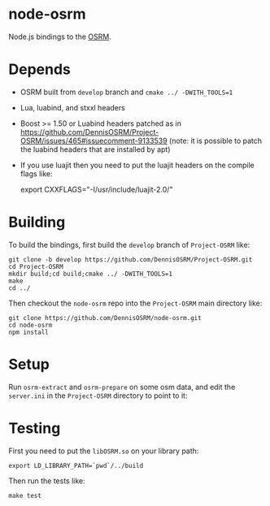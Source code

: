 # node-osrm

Node.js bindings to the [OSRM](https://github.com/DennisOSRM/Project-OSRM).


# Depends

 - OSRM built from `develop` branch and `cmake ../ -DWITH_TOOLS=1`
 - Lua, luabind, and stxxl headers
 - Boost >= 1.50 or Luabind headers patched as in https://github.com/DennisOSRM/Project-OSRM/issues/465#issuecomment-9133539 (note: it is possible to patch the luabind headers that are installed by apt)
 - If you use luajit then you need to put the luajit headers on the compile flags like:

    export CXXFLAGS="-I/usr/include/luajit-2.0/"

# Building

To build the bindings, first build the `develop` branch of `Project-OSRM` like:

    git clone -b develop https://github.com/DennisOSRM/Project-OSRM.git
    cd Project-OSRM
    mkdir build;cd build;cmake ../ -DWITH_TOOLS=1
    make
    cd ../

Then checkout the `node-osrm` repo into the `Project-OSRM` main directory like:

    git clone https://github.com/DennisOSRM/node-osrm.git
    cd node-osrm
    npm install

# Setup

Run `osrm-extract` and `osrm-prepare` on some osm data, and edit the `server.ini` in the `Project-OSRM` directory to point to it:

# Testing

First you need to put the `libOSRM.so` on your library path:

    export LD_LIBRARY_PATH=`pwd`/../build

Then run the tests like:

    make test